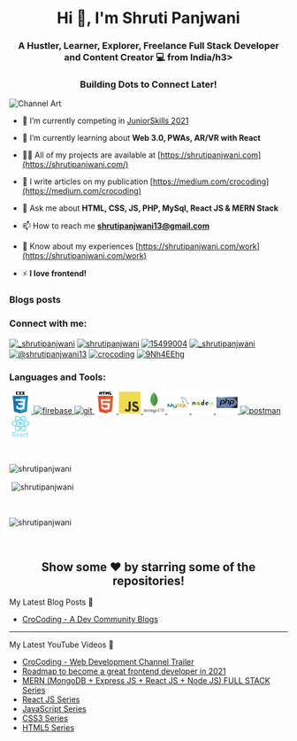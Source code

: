 <h1 align="center">Hi 👋, I'm Shruti Panjwani</h1>
<h3 align="center">A Hustler, Learner, Explorer, Freelance Full Stack Developer and Content Creator 💻 from India/h3>
<h3 align="center">Building Dots to Connect Later!</h3>

![Channel Art](https://user-images.githubusercontent.com/67150258/115206784-9372e680-a118-11eb-959c-618433be13a9.png)

- 🔭 I’m currently competing in [JuniorSkills 2021](https://worldskillsindia.co.in/juniorskills2021/)

- 🌱 I’m currently learning about **Web 3.0, PWAs, AR/VR with React**

- 👨‍💻 All of my projects are available at [https://shrutipanjwani.com](https://shrutipanjwani.com/)

- 📝 I write articles on my publication [https://medium.com/crocoding](https://medium.com/crocoding)

- 💬 Ask me about **HTML, CSS, JS, PHP, MySql, React JS & MERN Stack**

- 📫 How to reach me **shrutipanjwani13@gmail.com**

- 📄 Know about my experiences [https://shrutipanjwani.com/work](https://shrutipanjwani.com/work)

- ⚡ **I love frontend!**

### Blogs posts
<!-- BLOG-POST-LIST:START -->
<!-- BLOG-POST-LIST:END -->

<h3 align="left">Connect with me:</h3>
<p align="left">
<a href="https://twitter.com/_shrutipanjwani" target="blank"><img align="center" src="https://logodownload.org/wp-content/uploads/2014/09/twitter-logo-4.png" alt="_shrutipanjwani" height="30" width="40" /></a>
<a href="https://linkedin.com/in/shrutipanjwani" target="blank"><img align="center" src="https://image.flaticon.com/icons/png/512/174/174857.png" alt="shrutipanjwani" height="30" width="40" /></a>
<a href="https://stackoverflow.com/users/15499004" target="blank"><img align="center" src="https://upload.wikimedia.org/wikipedia/commons/thumb/e/ef/Stack_Overflow_icon.svg/768px-Stack_Overflow_icon.svg.png" alt="15499004" height="30" width="40" /></a>
<a href="https://instagram.com/_shrutipanjwani" target="blank"><img align="center" src="https://www.edigitalagency.com.au/wp-content/uploads/instagram-logo-svg-vector-for-print.svg" alt="_shrutipanjwani" height="30" width="40" /></a>
<a href="https://medium.com/@shrutipanjwani13" target="blank"><img align="center" src="https://cdn4.iconfinder.com/data/icons/social-media-2210/24/Medium-512.png" alt="@shrutipanjwani13" height="30" width="40" /></a>
<a href="https://www.youtube.com/c/crocoding" target="blank"><img align="center" src="https://cdn1.iconfinder.com/data/icons/logotypes/32/youtube-512.png" alt="crocoding" height="30" width="40" /></a>
<a href="https://discord.gg/9Nh4EEhg" target="blank"><img align="center" src="https://cdn4.iconfinder.com/data/icons/logos-and-brands/512/91_Discord_logo_logos-512.png" alt="9Nh4EEhg" height="30" width="40" /></a>
</p>

<h3 align="left">Languages and Tools:</h3>
<p align="left"> <a href="https://www.w3schools.com/css/" target="_blank"> <img src="https://raw.githubusercontent.com/devicons/devicon/master/icons/css3/css3-original-wordmark.svg" alt="css3" width="40" height="40"/> </a>  <a href="https://firebase.google.com/" target="_blank"> <img src="https://www.vectorlogo.zone/logos/firebase/firebase-icon.svg" alt="firebase" width="40" height="40"/> </a> <a href="https://git-scm.com/" target="_blank"> <img src="https://www.vectorlogo.zone/logos/git-scm/git-scm-icon.svg" alt="git" width="40" height="40"/> </a> <a href="https://www.w3.org/html/" target="_blank"> <img src="https://raw.githubusercontent.com/devicons/devicon/master/icons/html5/html5-original-wordmark.svg" alt="html5" width="40" height="40"/> </a> <a href="https://developer.mozilla.org/en-US/docs/Web/JavaScript" target="_blank"> <img src="https://raw.githubusercontent.com/devicons/devicon/master/icons/javascript/javascript-original.svg" alt="javascript" width="40" height="40"/> </a> <a href="https://www.mongodb.com/" target="_blank"> <img src="https://raw.githubusercontent.com/devicons/devicon/master/icons/mongodb/mongodb-original-wordmark.svg" alt="mongodb" width="40" height="40"/> </a> <a href="https://www.mysql.com/" target="_blank"> <img src="https://raw.githubusercontent.com/devicons/devicon/master/icons/mysql/mysql-original-wordmark.svg" alt="mysql" width="40" height="40"/> </a> <a href="https://nodejs.org" target="_blank"> <img src="https://raw.githubusercontent.com/devicons/devicon/master/icons/nodejs/nodejs-original-wordmark.svg" alt="nodejs" width="40" height="40"/> </a> <a href="https://www.php.net" target="_blank"> <img src="https://raw.githubusercontent.com/devicons/devicon/master/icons/php/php-original.svg" alt="php" width="40" height="40"/> </a> <a href="https://postman.com" target="_blank"> <img src="https://www.vectorlogo.zone/logos/getpostman/getpostman-icon.svg" alt="postman" width="40" height="40"/> </a> <a href="https://reactjs.org/" target="_blank"> <img src="https://raw.githubusercontent.com/devicons/devicon/master/icons/react/react-original-wordmark.svg" alt="react" width="40" height="40"/> </a> </p>
<br>
<p><img align="left" src="https://github-readme-stats.vercel.app/api/top-langs?username=shrutipanjwani&show_icons=true&locale=en&layout=compact" alt="shrutipanjwani" /></p>
<br>
<p>&nbsp;<img align="center" src="https://github-readme-stats.vercel.app/api?username=shrutipanjwani&show_icons=true&locale=en" alt="shrutipanjwani" /></p>
<br>
<p><img align="center" src="https://github-readme-streak-stats.herokuapp.com/?user=shrutipanjwani&" alt="shrutipanjwani" /></p>
<br>
<h2 align="center">Show some  ❤️  by starring some of the repositories!</h2>

<div align="left">
  My Latest Blog Posts 🌱

  - <a href="https://medium.com/crocoding" target="_blank">CroCoding - A Dev Community Blogs</a>
  
  <hr>
  
  My Latest YouTube Videos 🌱

  -  <a href="https://youtu.be/ZO6RGhYAhuc" target="_blank">CroCoding - Web Development Channel Trailer</a>
  -  <a href="https://youtu.be/Rdnk7Z-GxGs" target="_blank">Roadmap to become a great frontend developer in 2021</a>
  -  <a href="https://youtube.com/playlist?list=PLvXL1BJZph30gxmE6jhbZmGiiICCKSnY4" target="_blank">MERN (MongoDB + Express JS + React JS + Node JS) FULL STACK Series</a>
  -  <a href="https://youtube.com/playlist?list=PLvXL1BJZph319qPHlZIralGntWXS3JItg" target="_blank">React JS Series</a>
  -  <a href="https://youtube.com/playlist?list=PLvXL1BJZph30m5kyqgxQ7900bfBOJEipt" target="_blank">JavaScript Series</a>
  -  <a href="https://youtube.com/playlist?list=PLvXL1BJZph30FH9UE0N8z-MSmu5PDc7aV" target="_blank">CSS3 Series</a>
  -  <a href="https://youtube.com/playlist?list=PLvXL1BJZph30Nv-aI3dVZH6ZuiwqdTkp1" target="_blank">HTML5 Series</a>
  
</div>

